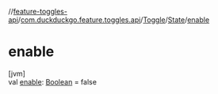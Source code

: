 //[feature-toggles-api](../../../../index.md)/[com.duckduckgo.feature.toggles.api](../../index.md)/[Toggle](../index.md)/[State](index.md)/[enable](enable.md)

# enable

[jvm]\
val [enable](enable.md): [Boolean](https://kotlinlang.org/api/latest/jvm/stdlib/kotlin/-boolean/index.html) = false
